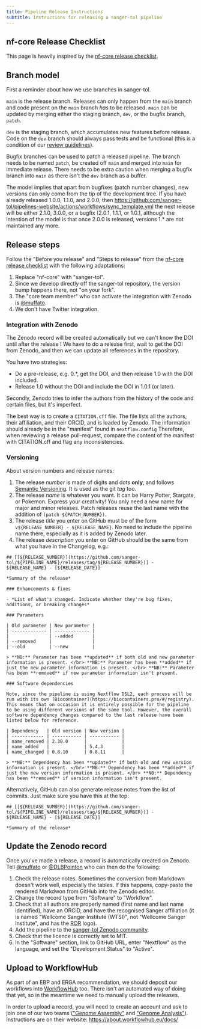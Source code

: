```yaml
---
title: Pipeline Release Instructions
subtitle: Instructions for releasing a sanger-tol pipeline
---
```


## nf-core Release Checklist

This page is heavily inspired by the [nf-core release checklist](https://nf-co.re/docs/contributing/release_checklist).

## Branch model

First a reminder about how we use branches in sanger-tol.

`main` is the release branch. Releases can only happen from the `main` branch
and code present on the `main` branch _has_ to be released. `main` can be
updated by merging either the staging branch, `dev`, or the bugfix branch, `patch`.

`dev` is the staging branch, which accumulates new features before release.
Code on the `dev` branch should always pass tests and be functional (this is a
condition of our [review guidelines](/docs/contributing/review_checklist)).

Bugfix branches can be used to patch a released pipeline. The branch needs to
be named `patch`,
be created off `main` and merged into `main` for immediate release. There needs
to be extra caution when merging a bugfix branch into `main` as there isn't the
`dev` branch as a buffer.

The model implies that apart from bugfixes (patch number changes), new versions
can only come from the tip of the development tree.
If you have already released 1.0.0, 1.1.0, and 2.0.0,
then https://github.com/sanger-tol/pipelines-website/actions/workflows/sync_template.yml
the next release will be either 2.1.0, 3.0.0, or a bugfix
(2.0.1, 1.1.1, or 1.0.1, although
the intention of the model is that once 2.0.0 is released, versions 1.\*
are not maintained any more.

## Release steps

Follow the "Before you release" and "Steps to release" from the [nf-core release checklist](https://nf-co.re/docs/contributing/release_checklist) with the following adaptations:

1. Replace "nf-core" with "sanger-tol".
2. Since we develop directly off the sanger-tol repository, the version bump happens there, not "on your fork".
3. The "core team member" who can activate the integration with Zenodo is [@muffato](https://github.com/muffato).
4. We don't have Twitter integration.

### Integration with Zenodo

The Zenodo record will be created automatically but we can't know the DOI until after the release !
We have to do a release first, wait to get the DOI from Zenodo, and then we can update all references
in the repository.

You have two strategies:

- Do a pre-release, e.g. 0.\*, get the DOI, and then release 1.0 with the DOI included.
- Release 1.0 without the DOI and include the DOI in 1.0.1 (or later).

Secondly, Zenodo tries to infer the authors from the history of the code and certain files,
but it's imperfect.

The best way is to create a `CITATION.cff` file.
The file lists all the authors, their affiliation, and their ORCID, and is loaded by Zenodo.
The information should already be in the "manifest" found in `nextflow.config`
Therefore, when reviewing a release pull-request, compare the content of the manifest with CITATION.cff
and flag any inconsistencies.

### Versioning

About version numbers and release names:

1. The release _number_ is made of digits and dots **only**, and follows [Semantic Versioning](https://semver.org/).
   It is used as the git _tag_ too.
2. The release _name_ is whatever you want. It can be Harry Potter, Stargate, or Pokemon. Express your creativity! You only need a new name for major and minor releases. Patch releases reuse the last name with the addition of `(patch ${PATCH_NUMBER})`.
3. The release _title_ you enter on GitHub must be of the form `v${RELEASE_NUMBER} - ${RELEASE_NAME}`. No need to include the pipeline name there, especially as it is added by Zenodo later.
4. The release _description_ you enter on GitHub should be the same from what you have in the Changelog, e.g.:

```text
## [[${RELEASE_NUMBER}](https://github.com/sanger-tol/${PIPELINE_NAME}/releases/tag/${RELEASE_NUMBER})] - ${RELEASE_NAME} - [${RELEASE_DATE}]

*Summary of the release*

### Enhancements & fixes

- *List of what's changed. Indicate whether they're bug fixes, additions, or breaking changes*

### Parameters

| Old parameter | New parameter |
| ------------- | ------------- |
|               | --added       |
| --removed     |               |
| --old         | --new         |

> **NB:** Parameter has been **updated** if both old and new parameter information is present. </br> **NB:** Parameter has been **added** if just the new parameter information is present. </br> **NB:** Parameter has been **removed** if new parameter information isn't present.

### Software dependencies

Note, since the pipeline is using Nextflow DSL2, each process will be run with its own [Biocontainer](https://biocontainers.pro/#/registry). This means that on occasion it is entirely possible for the pipeline to be using different versions of the same tool. However, the overall software dependency changes compared to the last release have been listed below for reference.

| Dependency   | Old version | New version |
| ------------ | ----------- | ----------- |
| name_removed | 2.30.0      |             |
| name_added   |             | 5.4.3       |
| name_changed | 0.8.10      | 0.8.11      |

> **NB:** Dependency has been **updated** if both old and new version information is present. </br> **NB:** Dependency has been **added** if just the new version information is present. </br> **NB:** Dependency has been **removed** if version information isn't present.
```

Alternatively, GitHub can also generate release notes from the list of commits. Just make sure you have this at the top:

```text
## [[${RELEASE_NUMBER}](https://github.com/sanger-tol/${PIPELINE_NAME}/releases/tag/${RELEASE_NUMBER})] - ${RELEASE_NAME} - [${RELEASE_DATE}]

*Summary of the release*
```

## Update the Zenodo record

Once you've made a release, a record is automatically created on Zenodo.
Tell [@muffato](https://github.com/muffato) or [@DLBPointon](https://github.com/DLBPointon) who can then do the following:

1. Check the release notes. Sometimes the conversion from Markdown doesn't work well, especially the tables. If this happens, copy-paste the rendered Markdwon from GitHub into the Zenodo editor.
2. Change the record type from "Software" to "Workflow".
3. Check that all authors are properly named (first name and last name identified), have an ORCiD, and have the recognised Sanger affiliation (it is named "Wellcome Sanger Institute (WTSI)", not "Wellcome Sanger Institute", and has the [ROR](https://ror.org/05cy4wa09) logo).
4. Add the pipeline to the [sanger-tol Zenodo community](https://zenodo.org/communities/sanger-tol).
5. Check that the licence is correctly set to MIT.
6. In the "Software" section, link to GitHub URL, enter "Nextflow" as the language, and set the "Development Status" to "Active".

## Upload to WorkflowHub

As part of an EBP and ERGA recommendation, we should deposit our workflows into [WorkflowHub](https://workflowhub.eu/programmes/37) too.
There isn't an automated way of doing that yet, so in the meantime we need to manually upload the releases.

In order to upload a record, you will need to create an account and ask to join one of our two teams (["Genome Assembly"](https://workflowhub.eu/projects/204) and ["Genome Analysis"](https://workflowhub.eu/projects/205)).
Instructions are on their website: <https://about.workflowhub.eu/docs/>
